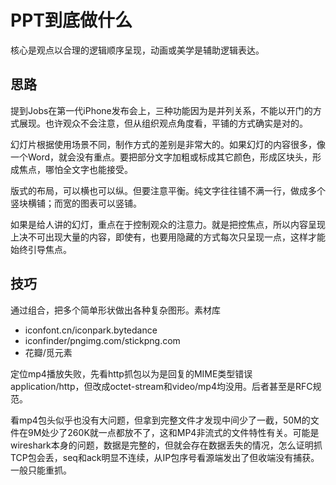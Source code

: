 # PPT到底做什么

核心是观点以合理的逻辑顺序呈现，动画或美学是辅助逻辑表达。

## 思路

提到Jobs在第一代iPhone发布会上，三种功能因为是并列关系，不能以开门的方式展现。也许观众不会注意，但从组织观点角度看，平铺的方式确实是对的。

幻灯片根据使用场景不同，制作方式的差别是非常大的。如果幻灯的内容很多，像一个Word，就会没有重点。要把部分文字加粗或标成其它颜色，形成区块头，形成焦点，哪怕全文字也能接受。

版式的布局，可以横也可以纵。但要注意平衡。纯文字往往铺不满一行，做成多个竖块横铺；而宽的图表可以竖铺。

如果是给人讲的幻灯，重点在于控制观众的注意力。就是把控焦点，所以内容呈现上决不可出现大量的内容，即使有，也要用隐藏的方式每次只呈现一点，这样才能始终引导焦点。

## 技巧

通过组合，把多个简单形状做出各种复杂图形。素材库

* iconfont.cn/iconpark.bytedance
* iconfinder/pngimg.com/stickpng.com
* 花瓣/觅元素

定位mp4播放失败，先看http抓包以为是回复的MIME类型错误application/http，但改成octet-stream和video/mp4均没用。后者甚至是RFC规范。

看mp4包头似乎也没有大问题，但拿到完整文件才发现中间少了一截，50M的文件在9M处少了260K就一点都放不了，这和MP4非流式的文件特性有关。可能是wireshark本身的问题，数据是完整的，但就会存在数据丢失的情况，怎么证明抓TCP包会丢，seq和ack明显不连续，从IP包序号看源端发出了但收端没有捕获。一般只能重抓。